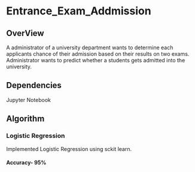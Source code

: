 # Entrance_Exam_Addmission
## OverView
A administrator of a university department wants to determine each applicants chance of their admission based on their results on two exams.
Administrator wants to predict whether a students gets admitted into the university.
## Dependencies
Jupyter Notebook
## Algorithm 
### Logistic Regression
Implemented Logistic Regression using sckit learn.
#### Accuracy- 95%
